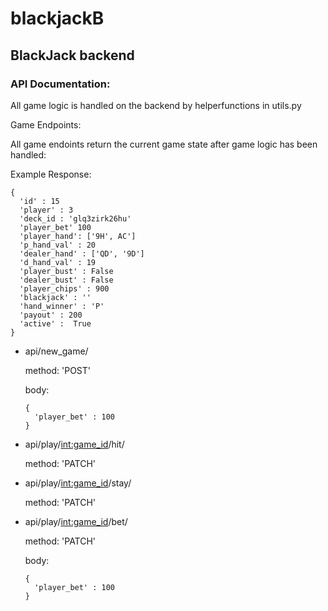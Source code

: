 # blackjackB
## BlackJack backend

### API Documentation:

All game logic is handled on the backend by helperfunctions in utils.py

Game Endpoints:

All game endoints return the current game state after game logic has been handled:


Example Response:
```
{
  'id' : 15
  'player' : 3
  'deck_id : 'glq3zirk26hu'
  'player_bet' 100
  'player_hand': ['9H', AC']
  'p_hand_val' : 20
  'dealer_hand' : ['QD', '9D']
  'd_hand_val' : 19
  'player_bust' : False
  'dealer_bust' : False
  'player_chips' : 900
  'blackjack' : ''
  'hand_winner' : 'P'
  'payout' : 200
  'active' :  True
}
```


- api/new_game/

  method: 'POST'

  body:
  ```
  {
    'player_bet' : 100
  }
  ```

- api/play/<int:game_id>/hit/

  method: 'PATCH'

- api/play/<int:game_id>/stay/

  method: 'PATCH'

- api/play/<int:game_id>/bet/

  method: 'PATCH'

  body:
  ```
  {
    'player_bet' : 100
  }
  ```